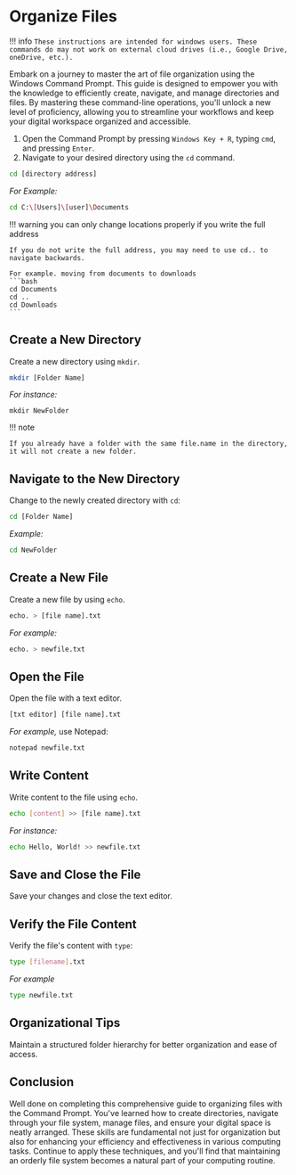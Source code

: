 # Organize Files


!!! info
    ```
    These instructions are intended for windows users.
    These commands do may not work on external cloud drives (i.e., Google Drive, oneDrive, etc.).
    ```

Embark on a journey to master the art of file organization using the Windows 
Command Prompt. This guide is designed to empower you with the knowledge to 
efficiently create, navigate, and manage directories and files. By mastering these 
command-line operations, you'll unlock a new level of proficiency, allowing you to 
streamline your workflows and keep your digital workspace organized and accessible.

1. Open the Command Prompt by pressing `Windows Key + R`, typing `cmd`, and pressing
`Enter`.
2. Navigate to your desired directory using the `cd` command. 

```bash
cd [directory address]
```

<i> For Example: </i>
```bash
cd C:\[Users]\[user]\Documents
```

!!! warning
    you can only change locations properly if you write the full address

    If you do not write the full address, you may need to use cd.. to navigate backwards.

    For example. moving from documents to downloads
    ```bash
    cd Documents
    cd ..
    cd Downloads
    ``` 
## <b> Create a New Directory </b>
Create a new directory using `mkdir`. 

```bash
mkdir [Folder Name]
```

<i> For instance: </i>
```
mkdir NewFolder
```

!!! note

    If you already have a folder with the same file.name in the directory, it will not create a new folder.


## <b> Navigate to the New Directory </b>
Change to the newly created directory with `cd`:
```bash
cd [Folder Name]
```

<i> Example: </i>
```bash
cd NewFolder
```

## <b> Create a New File </b>
Create a new file by using `echo`. 
```bash
echo. > [file name].txt
```

<i> For example: </i>
```bash
echo. > newfile.txt
```

## <b> Open the File </b>
Open the file with a text editor.
```bash
[txt editor] [file name].txt
``` 

<i> For example, </i> use Notepad: 

```bash
notepad newfile.txt
```

## <b> Write Content </b>
Write content to the file using `echo`. 
```bash
echo [content] >> [file name].txt
```

<i> For instance: </i>
```bash
echo Hello, World! >> newfile.txt
```

## <b> Save and Close the File </b>
Save your changes and close the text editor.

## <b> Verify the File Content </b>
Verify the file's content with `type`:

```bash
type [filename].txt
```
<i> For example </i>
```bash
type newfile.txt
```
## <b> Organizational Tips </b>
Maintain a structured folder hierarchy for better organization and ease of access.

## Conclusion
Well done on completing this comprehensive guide to organizing files with the 
Command Prompt. You've learned how to create directories, navigate through your 
file system, manage files, and ensure your digital space is neatly arranged. These
skills are fundamental not just for organization but also for enhancing your 
efficiency and effectiveness in various computing tasks. Continue to apply these 
techniques, and you'll find that maintaining an orderly file system becomes a 
natural part of your computing routine.
